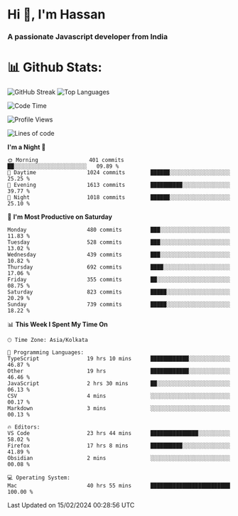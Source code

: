 # Hi 👋, I'm Hassan
### A passionate Javascript developer from India


# 📊 Github Stats:
![GitHub Streak](https://github-readme-streak-stats.herokuapp.com/?user=codeblooded47&theme=dracula&hide_border=false)
![Top Languages](https://github-readme-stats.vercel.app/api/top-langs/?username=codeblooded47&layout=compact&theme=dracula)



<!--START_SECTION:waka-->
![Code Time](http://img.shields.io/badge/Code%20Time-292%20hrs%2049%20mins-blue)

![Profile Views](http://img.shields.io/badge/Profile%20Views-9-blue)

![Lines of code](https://img.shields.io/badge/From%20Hello%20World%20I%27ve%20Written-23.4%20million%20lines%20of%20code-blue)

**I'm a Night 🦉** 

```text
🌞 Morning                401 commits         ██░░░░░░░░░░░░░░░░░░░░░░░   09.89 % 
🌆 Daytime                1024 commits        ██████░░░░░░░░░░░░░░░░░░░   25.25 % 
🌃 Evening                1613 commits        ██████████░░░░░░░░░░░░░░░   39.77 % 
🌙 Night                  1018 commits        ██████░░░░░░░░░░░░░░░░░░░   25.10 % 
```
📅 **I'm Most Productive on Saturday** 

```text
Monday                   480 commits         ███░░░░░░░░░░░░░░░░░░░░░░   11.83 % 
Tuesday                  528 commits         ███░░░░░░░░░░░░░░░░░░░░░░   13.02 % 
Wednesday                439 commits         ███░░░░░░░░░░░░░░░░░░░░░░   10.82 % 
Thursday                 692 commits         ████░░░░░░░░░░░░░░░░░░░░░   17.06 % 
Friday                   355 commits         ██░░░░░░░░░░░░░░░░░░░░░░░   08.75 % 
Saturday                 823 commits         █████░░░░░░░░░░░░░░░░░░░░   20.29 % 
Sunday                   739 commits         █████░░░░░░░░░░░░░░░░░░░░   18.22 % 
```


📊 **This Week I Spent My Time On** 

```text
🕑︎ Time Zone: Asia/Kolkata

💬 Programming Languages: 
TypeScript               19 hrs 10 mins      ████████████░░░░░░░░░░░░░   46.87 % 
Other                    19 hrs              ████████████░░░░░░░░░░░░░   46.46 % 
JavaScript               2 hrs 30 mins       ██░░░░░░░░░░░░░░░░░░░░░░░   06.13 % 
CSV                      4 mins              ░░░░░░░░░░░░░░░░░░░░░░░░░   00.17 % 
Markdown                 3 mins              ░░░░░░░░░░░░░░░░░░░░░░░░░   00.13 % 

🔥 Editors: 
VS Code                  23 hrs 44 mins      ███████████████░░░░░░░░░░   58.02 % 
Firefox                  17 hrs 8 mins       ██████████░░░░░░░░░░░░░░░   41.89 % 
Obsidian                 2 mins              ░░░░░░░░░░░░░░░░░░░░░░░░░   00.08 % 

💻 Operating System: 
Mac                      40 hrs 55 mins      █████████████████████████   100.00 % 
```


 Last Updated on 15/02/2024 00:28:56 UTC
<!--END_SECTION:waka-->

